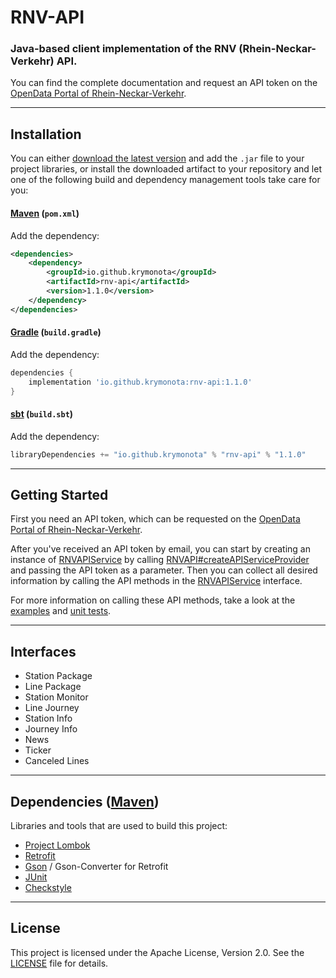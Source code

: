# RNV-API
### Java-based client implementation of the RNV (Rhein-Neckar-Verkehr) API. 
You can find the complete documentation and request an API token on the [OpenData Portal of Rhein-Neckar-Verkehr](https://opendata.rnv-online.de/startinfo-api).

---

Installation
---
You can either [download the latest version](https://github.com/Krymonota/rnv-api/releases/latest) and add the `.jar` file to your project libraries, or install the downloaded artifact to your repository and let one of the following build and dependency management tools take care for you:

#### [Maven](https://maven.apache.org/) (`pom.xml`)
Add the dependency:
```xml
<dependencies>
    <dependency>
        <groupId>io.github.krymonota</groupId>
        <artifactId>rnv-api</artifactId>
        <version>1.1.0</version>
    </dependency>
</dependencies>
```

#### [Gradle](https://gradle.org/) (`build.gradle`)
Add the dependency:
```gradle
dependencies {
    implementation 'io.github.krymonota:rnv-api:1.1.0'
}
```

#### [sbt](https://www.scala-sbt.org/) (`build.sbt`)
Add the dependency:
```scala
libraryDependencies += "io.github.krymonota" % "rnv-api" % "1.1.0" 
```

---

Getting Started
---
First you need an API token, which can be requested on the [OpenData Portal of Rhein-Neckar-Verkehr](https://opendata.rnv-online.de/startinfo-api). 

After you've received an API token by email, you can start by creating an instance of [RNVAPIService](https://github.com/Krymonota/RNV-API/blob/master/src/main/java/io/github/krymonota/rnvapi/RNVAPIService.java) by calling [RNVAPI#createAPIServiceProvider](https://github.com/Krymonota/RNV-API/blob/master/src/main/java/io/github/krymonota/rnvapi/RNVAPI.java#L40) and passing the API token as a parameter. Then you can collect all desired information by calling the API methods in the [RNVAPIService](https://github.com/Krymonota/RNV-API/blob/master/src/main/java/io/github/krymonota/rnvapi/RNVAPIService.java) interface. 

For more information on calling these API methods, take a look at the [examples](https://github.com/Krymonota/RNV-API/tree/master/src/examples/java/io/github/krymonota/rnvapi/examples) and [unit tests](https://github.com/Krymonota/RNV-API/tree/master/src/test/java/io/github/krymonota/rnvapi/test).  

---

Interfaces
---
- Station Package
- Line Package
- Station Monitor
- Line Journey
- Station Info
- Journey Info
- News
- Ticker
- Canceled Lines

---

Dependencies ([Maven](https://maven.apache.org))
---
Libraries and tools that are used to build this project:
- [Project Lombok](https://projectlombok.org)
- [Retrofit](http://square.github.io/retrofit)
- [Gson](https://github.com/google/gson) / Gson-Converter for Retrofit
- [JUnit](https://junit.org/junit5/)
- [Checkstyle](http://checkstyle.sourceforge.net/)

---

License
---
This project is licensed under the Apache License, Version 2.0. See the [LICENSE](https://github.com/Krymonota/rnv-api/blob/master/LICENSE) file for details.
